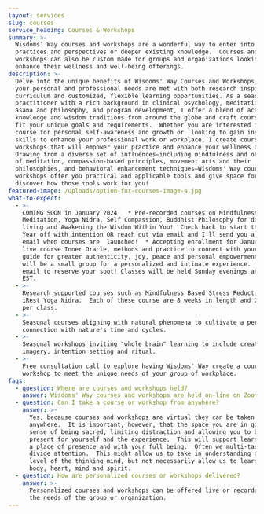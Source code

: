 ```yaml
---
layout: services
slug: courses
service_heading: Courses & Workshops
summary: >-
  Wisdoms’ Way courses and workshops are a wonderful way to enter into new
  practices and perspectives or deepen existing knowledge.  Courses and
  workshops can also be custom made for groups and organizations looking to
  enhance their wellness and well-being offerings. 
description: >-
  Delve into the unique benefits of Wisdoms' Way Courses and Workshops, where
  your personal and professional needs are met with both research inspired
  curriculum and customized, flexible learning opportunities. As a seasoned
  practitioner with a rich background in clinical psychology, meditation, yoga
  asana and philosophy, and program development, I offer a blend of academic
  knowledge and wisdom traditions from around the globe and craft courses that
  fit your unique goals and requirements.  Whether you are interested in a
  course for personal self-awareness and growth or  looking to gain insights and
  skills to enhance your professional work or workplace, I create courses and
  workshops that will empower your practice and enhance your wellness offerings.
  Drawing from a diverse set of influences—including mindfulness and other forms
  of meditation, compassion-based principles, movement arts and their
  philosophies, and behavioral enhancement techniques—Wisdoms' Way courses and
  workshops offer you practical and applicable tools and give space for you to
  discover how those tools work for you!
featured-image: /uploads/option-for-courses-image-4.jpg
what-to-expect:
  - >-
    COMING SOON in January 2024!  * Pre-recorded courses on Mindfulness
    Meditation, Yoga Nidra, Self Compassion, Buddhist Philosophy for daily
    living and Awakening the Wisdom Within You!  Check back to start the New
    Year off with intention OR reach out via email and I'll send you a personal
    email when courses are  launched!  * Accepting enrollment for January 2024
    live course Inner Oracle, methods and practice to connect with your inner
    guide for greater authenticity, joy, peace and personal empowerment.  This
    will be a small group for a personalized and intimate experience.  Please
    email to reserve your spot! Classes will be held Sunday evenings at 5 pm
    EST.
  - >-
    Research supported courses such as Mindfulness Based Stress Reduction and
    iRest Yoga Nidra.  Each of these course are 8 weeks in length and 2.5  hours
    per class. 
  - >-
    Seasonal courses aligning with natural phenomena to cultivate a personal
    connection with nature's time and cycles.
  - >-
    Seasonal workshops inviting "whole brain" learning to include creativity,
    imagery, intention setting and ritual.
  - >-
    Free consultation call to explore having Wisdoms' Way create a course or
    workshop to meet the unique needs of your group of workplace.
faqs:
  - question: Where are courses and workshops held?
    answer: Wisdoms' Way courses and workshops are held on-line on Zoom.
  - question: Can I take a course or workshop from anywhere?
    answer: >-
      Yes, because courses and workshops are virtual they can be taken
      anywhere.  It is important, however, that the space you are in given a
      sense of being sacred, limiting distraction and allowing you to be fully
      present for yourself and the experience.  This will support learning from
      a place of presence and with your full being.  Often we multi-task and
      divide attention.  This might allow us to take in understanding at the
      level of the thinking mind, but not necessarily allow us to learn fully -
      body, heart, mind and spirit. 
  - question: How are personalized courses or workshops delivered?
    answer: >-
      Personalized courses and workshops can be offered live or recorded to meet
      the needs of the group or organization. 
---
```

